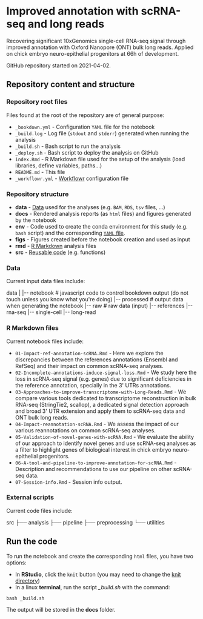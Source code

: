 # Improved annotation with scRNA-seq and long reads

Recovering significant 10xGenomics single-cell RNA-seq signal through improved annotation with Oxford Nanopore (ONT) bulk long reads.
Applied on chick embryo neuro-epithelial progenitors at 66h of development.

GitHub repository started on 2021-04-02.


## Repository content and structure

### Repository root files

Files found at the root of the repository are of general purpose:

* `_bookdown.yml` - Configuration `YAML` file for the notebook
* `_build.log` - Log file (`stdout` and `stderr`) generated when running the analysis
* `_build.sh` - Bash script to run the analysis
* `_deploy.sh` - Bash script to deploy the analysis on GitHub
* `index.Rmd` - R Markdown file used for the setup of the analysis (load libraries, define variables, paths...)
* `README.md` - This file
* `_workflowr.yml` - [Workflowr](https://jdblischak.github.io/workflowr/index.html) configuration file

### Repository structure

* **data** - [Data](#data) used for the analyses (e.g. `BAM`, `RDS`, `tsv` files, ...)
* **docs** - Rendered analysis reports (as `html` files) and figures generated by the notebook
* **env** - Code used to create the conda environment for this study (e.g. `bash` script) and the corresponding [`YAML` file](https://medium.com/@balance1150/how-to-build-a-conda-environment-through-a-yaml-file-db185acf5d22).
* **figs** - Figures created before the notebook creation and used as input
* **rmd** - [R Markdown](#r-markdown-files) analysis files
* **src** - [Reusable code](#external-scripts) (e.g. functions)

### Data

Current input data files include:

data
|
|-- notebook				# javascript code to control bookdown output (do not touch unless you know what you're doing)
|-- processed				# output data when generating the notebook
|-- raw						# raw data (input)
    |-- references
    |-- rna-seq
        |-- single-cell
        |-- long-read

### R Markdown files

Current notebook files include:

* `01-Impact-ref-annotation-scRNA.Rmd` - Here we explore the discrepancies between the references annotations (Ensembl and RefSeq) and their impact on common scRNA-seq analyses.
* `02-Incomplete-annotations-induce-signal-loss.Rmd` - We study here the loss in scRNA-seq signal (e.g. genes) due to significant deficiencies in the reference annotation, specially in the 3' UTRs annotations.
* `03-Approaches-to-improve-transcriptome-with-Long-Reads.Rmd` - We compare various tools dedicated to transcriptome reconstruction in bulk RNA-seq (StringTie2, scallop), a dedicated signal detection approach and broad 3' UTR extension and apply them to scRNA-seq data and ONT bulk long reads.
* `04-Impact-reannotation-scRNA.Rmd` - We assess the impact of our various reannotations on common scRNA-seq analyses.
* `05-Validation-of-novel-genes-with-scRNA.Rmd` - We evaluate the ability of our approach to identify novel genes and use scRNA-seq analyses as a filter to highlight genes of biological interest in chick embryo neuro-epithelial progenitors.
* `06-A-tool-and-pipeline-to-improve-annotation-for-scRNA.Rmd` - Description and recommendations to use our pipeline on other scRNA-seq data.
* `07-Session-info.Rmd` - Session info output.

### External scripts

Current code files include:

src
├── analysis
├── pipeline
├── preprocessing
└── utilities



## Run the code

To run the notebook and create the corresponding `html` files, you have two options:

* In **RStudio**, click the `knit` button (you may need to change the [knit directory](https://bookdown.org/yihui/rmarkdown-cookbook/working-directory.html))
* In a linux **terminal**, run the script *_build.sh* with the command:

```{bash}
bash _build.sh
```

The output will be stored in the **docs** folder.
